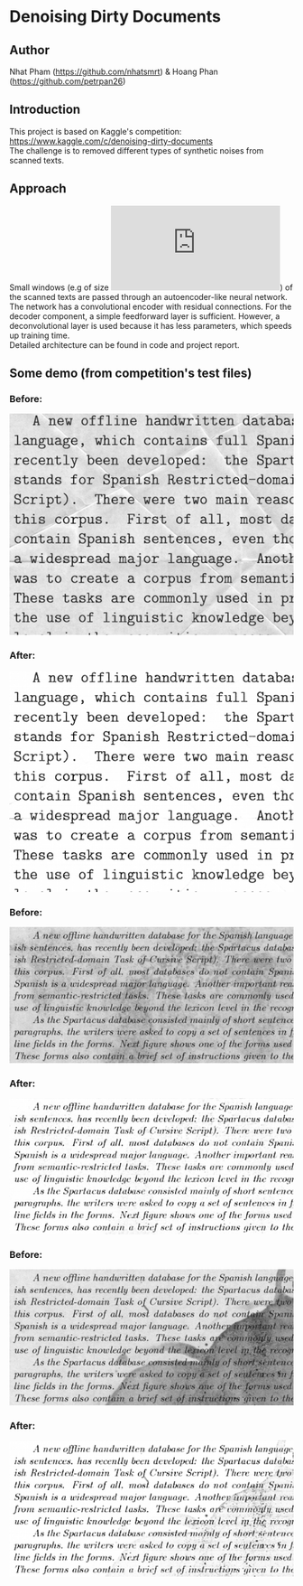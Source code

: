 # Denoising Dirty Documents
## Author
Nhat Pham (https://github.com/nhatsmrt) & Hoang Phan (https://github.com/petrpan26)
## Introduction
This project is based on Kaggle's competition: https://www.kaggle.com/c/denoising-dirty-documents
<br/>
The challenge is to removed different types of synthetic noises from scanned texts.
## Approach
Small windows (e.g of size ![equation](http://latex.codecogs.com/gif.latex?32%20%5Ctimes%2032)) of the scanned texts are passed through an autoencoder-like neural network.
<br/>
The network has a convolutional encoder with residual connections. For the decoder component, a simple feedforward layer is sufficient. However, a deconvolutional layer is used because it has less parameters, which speeds up training time.
<br/>
Detailed architecture can be found in code and project report.
## Some demo (from competition's test files)
### Before:
![Before](https://github.com/nhatsmrt/DenoisingDirtyDocuments/blob/sliding/Predictions/_slided_original_136.png)
### After:
![After](https://github.com/nhatsmrt/DenoisingDirtyDocuments/blob/sliding/Predictions/_slided_predicted_136.png)
### Before:
![Before](https://github.com/nhatsmrt/DenoisingDirtyDocuments/blob/sliding/Predictions/_slided_original_7.png)
### After:
![After](https://github.com/nhatsmrt/DenoisingDirtyDocuments/blob/sliding/Predictions/_slided_predicted_7.png)
### Before:
![Before](https://github.com/nhatsmrt/DenoisingDirtyDocuments/blob/master/Predictions/_slided_original_1.png)
### After:
![After](https://github.com/nhatsmrt/DenoisingDirtyDocuments/blob/master/Predictions/_slided_predicted_1.png)
